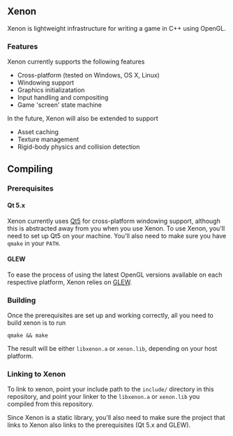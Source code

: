 
## Xenon

Xenon is lightweight infrastructure for writing a game in C++ using OpenGL.

### Features

Xenon currently supports the following features

* Cross-platform (tested on Windows, OS X, Linux)
* Windowing support
* Graphics initializatation
* Input handling and compositing
* Game 'screen' state machine

In the future, Xenon will also be extended to support

* Asset caching
* Texture management
* Rigid-body physics and collision detection

## Compiling

### Prerequisites

#### Qt 5.x

Xenon currently uses [Qt5](http://qt.io) for cross-platform windowing 
support, although this is abstracted away from you when you use Xenon.
To use Xenon, you'll need to set up Qt5 on your machine.
You'll also need to make sure you have `qmake` in your `PATH`.

#### GLEW

To ease the process of using the latest OpenGL versions available on each
respective platform, Xenon relies on 
[GLEW](https://github.com/nigels-com/glew).

### Building

Once the prerequisites are set up and working correctly, all you need
to build xenon is to run

    qmake && make

The result will be either `libxenon.a` or `xenon.lib`, depending on your
host platform.

### Linking to Xenon

To link to xenon, point your include path to the `include/` directory 
in this repository, and point your linker to the `libxenon.a` or 
`xenon.lib` you compiled from this repository.

Since Xenon is a static library, you'll also need to make sure the project
that links to Xenon also links to the prerequisites (Qt 5.x and GLEW).

